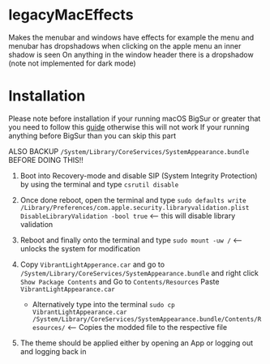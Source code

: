 # legacyMacEffects
Makes the menubar and windows have effects for example the menu and menubar has dropshadows when clicking on the apple menu an inner shadow is seen
On anything in the window header there is a dropshadow (note not implemented for dark mode)

# Installation
Please note before installation if your running macOS BigSur or greater that you need to follow this [guide](https://github.com/jslegendre/ThemeEngine) otherwise this will not work
If your running anything before BigSur than you can skip this part

ALSO BACKUP `/System/Library/CoreServices/SystemAppearance.bundle` BEFORE DOING THIS!!

1. Boot into Recovery-mode and disable SIP (System Integrity Protection) by using the terminal and type
   `csrutil disable`

2. Once done reboot, open the terminal and type
   `sudo defaults write /Library/Preferences/com.apple.security.libraryvalidation.plist DisableLibraryValidation -bool true` <-- this will disable library validation

3. Reboot and finally onto the terminal and type
   `sudo mount -uw /` <-- unlocks the system for modification

4. Copy `VibrantLightApperance.car` and go to `/System/Library/CoreServices/SystemAppearance.bundle` and right click `Show Package Contents` and Go to `Contents/Resources`
   Paste `VibrantLightAppearance.car`
   - Alternatively type into the terminal `sudo cp VibrantLightAppearance.car /System/Library/CoreServices/SystemAppearance.bundle/Contents/Resources/` <-- Copies the modded file to the respective file

5. The theme should be applied either by opening an App or logging out and logging back in
